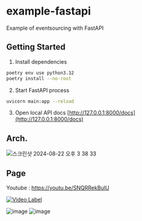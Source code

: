 # example-fastapi
Example of eventsourcing with FastAPI

## Getting Started
1. Install dependencies
```zsh
poetry env use python3.12
poetry install --no-root
```
2. Start FastAPI process
```zsh
uvicorn main:app --reload
```
3. Open local API docs [http://127.0.0.1:8000/docs](http://127.0.0.1:8000/docs)

## Arch.
![스크린샷 2024-08-22 오후 3 38 33](https://github.com/user-attachments/assets/690a9699-b6ea-40e1-8cf3-656110ac63bb)

## Page
Youtube : https://youtu.be/SNQRRekBulU

[![Video Label](http://img.youtube.com/vi/SNQRRekBulU/0.jpg)](https://youtu.be/SNQRRekBulU)

![image](https://github.com/user-attachments/assets/de86b52e-e8dc-45ff-b418-96c9578a407f)
![image](https://github.com/user-attachments/assets/5d59c0ff-bcf0-473c-8932-0334fb97600e)
